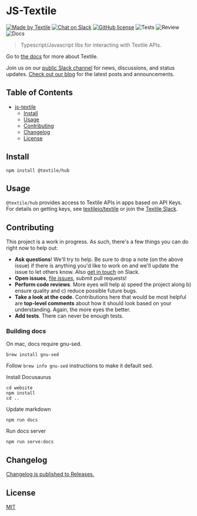 # JS-Textile

[![Made by Textile](https://img.shields.io/badge/made%20by-Textile-informational.svg?style=popout-square)](https://textile.io)
[![Chat on Slack](https://img.shields.io/badge/slack-slack.textile.io-informational.svg?style=popout-square)](https://slack.textile.io)
[![GitHub license](https://img.shields.io/github/license/textileio/js-textile.svg?style=popout-square)](./LICENSE)
![Tests](https://github.com/textileio/js-threads/workflows/Test/badge.svg)
![Review](https://github.com/textileio/js-threads/workflows/Review/badge.svg)
![Docs](https://github.com/textileio/js-threads/workflows/Docs/badge.svg)

> Typescript/Javascript libs for interacting with Textile APIs.

Go to [the docs](https://docs.textile.io/) for more about Textile.

Join us on our [public Slack channel](https://slack.textile.io/) for news, discussions, and status updates. [Check out our blog](https://medium.com/textileio) for the latest posts and announcements.

## Table of Contents

- [js-textile](#js-textile)
  - [Install](#install)
  - [Usage](#usage)
  - [Contributing](#contributing)
  - [Changelog](#changelog)
  - [License](#license)

## Install

`npm install @textile/hub`

## Usage

`@textile/hub` provides access to Textile APIs in apps based on API Keys. For details on getting keys, see [textileio/textile](https://docs.textile.io/hub/app-apis/) or join the [Textile Slack](https://slack.textile.io).

## Contributing

This project is a work in progress. As such, there's a few things you can do right now to help out:

- **Ask questions**! We'll try to help. Be sure to drop a note (on the above issue) if there is anything you'd like to work on and we'll update the issue to let others know. Also [get in touch](https://slack.textile.io) on Slack.
- **Open issues**, [file issues](https://github.com/textileio/js-textile/issues), submit pull requests!
- **Perform code reviews**. More eyes will help a) speed the project along b) ensure quality and c) reduce possible future bugs.
- **Take a look at the code**. Contributions here that would be most helpful are **top-level comments** about how it should look based on your understanding. Again, the more eyes the better.
- **Add tests**. There can never be enough tests.

### Building docs

On mac, docs require gnu-sed.

```
brew install gnu-sed
```

Follow `brew info gnu-sed` instructions to make it default sed.

Install Docusaurus

```
cd website
npm install
cd ..
```

Update markdown

```
npm run docs
```

Run docs server

```
npm run serve:docs
```

## Changelog

[Changelog is published to Releases.](https://github.com/textileio/js-textile/releases)

## License

[MIT](LICENSE)

